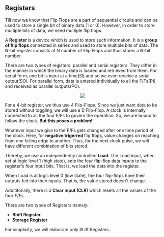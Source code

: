 ## Registers

Till now we know that Flip Flops are a part of sequential circuits and can be used to store a single bit of binary data (1 or 0).
However, in order to store multiple bits of data, we need multiple flip flops. 

A **Register** is a device which is used to store such information. It is a **group of flip flops** connected in series and used to store multiple bits of data. The N-bit register consists of N number of Flip Flops and thus stores a N-bit number.

There are two types of registers: parallel and serial registers. They differ in the manner in which the binary data is loaded and retrieved from them. For serial form, one bit is input at a time(SI) and so we even receive a serial output(SO). For parallel form, data is entered individually to all the F/Fs(PI) and received as parallel outputs(PO).

<p align="center">
<image src="https://user-images.githubusercontent.com/58358546/79540291-89517e80-80a5-11ea-9f46-1ea052887b2c.png">
</p>

For a 4-bit register, we thus use 4 Flip-Flops. Since we just want data to be stored without toggling, we will use a D Flip-Flop. A clock is internally connected to all the four F/Fs to govern the operation. So, we are bound to follow the clock.
**But this poses a problem!**

Whatever input we give to the F/Fs gets changed after one time period of the clock. Here, for **negative trigerred** flip flops, value changes on reaching from one falling edge to another. Thus, for the next clock pulse, we will have different combination of bits stored.

Thereby, we use an independently controlled **Load**. 
The Load input, when set at logic level 1 (high state), sets the four flip-flop data inputs to the register's four input bits. That is, we load the data into the register. 

When Load is at logic level 0 (low state), the four flip-flops have their outputs fed into their inputs. That is, the value stored doesn't change.

Addititonally, there is a **Clear input (CLR)** which resets all the values of the four F/Fs.

There are two types of Registers namely:
 - **Shift Register**
 - **Storage Register**
 
For simplicity, we will elaborate only Shift Registers. 




  
















































